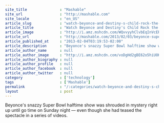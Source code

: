 ```yaml
---
site_title               : "Mashable"
site_url                 : "http://mashable.com"
site_locale              : "en_US"
article_slug             : "watch-beyonce-and-destiny-s-child-rock-the-super-bowl-halftime-show"
article_title            : "Watch Beyonce and Destiny's Child Rock the Super Bowl Halftime Show"
article_image            : "http://i.amz.mshcdn.com/WQvvyyhClvbEqInVcERmbh-cqko=/1200x627/2013%2F02%2F04%2Ff8%2FBeyonceSupe.5da46.jpg"
article_url              : "http://mashable.com/2013/02/03/beyonce-super-bowl-halftime-show-video/"
article_published_at     : "2013-02-04T03:19:53-02:00"
article_description      : "Beyonce's snazzy Super Bowl halftime show was shrouded in mystery right up until go time on Sunday night — even though she had teased the spectacle in a series of videos."
article_author_name      : null
article_author_image     : "http://i.amz.mshcdn.com/voDgHd2gBE62o5hiUOKxUbQwNeU=/90x90/2016%2F06%2F30%2Fb9%2F2015090400bahheadshot.386d7.6bdf7.jpg"
article_author_biography : null
article_author_profile   : null
article_author_facebook  : null
article_author_twitter   : null
category                 : ['technology']
tags                     : ['Mashable']
permalink                : "/:categories/watch-beyonce-and-destiny-s-child-rock-the-super-bowl-halftime-show/"
layout                   : post
---
```


Beyonce's snazzy Super Bowl halftime show was shrouded in mystery right up until go time on Sunday night — even though she had teased the spectacle in a series of videos.
